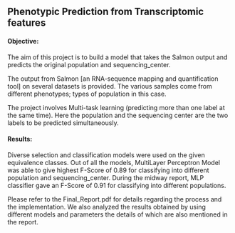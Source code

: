 ## Phenotypic Prediction from Transcriptomic features

#### Objective:
The aim of this project is to build a model that takes the Salmon
output and predicts the original population and sequencing_center.

The output from Salmon [an RNA-sequence mapping and quantification tool] on
several datasets is provided. The various samples come from different phenotypes; types of
population in this case. 

The project involves Multi-task learning (predicting more than one label at the same time).
Here the population and the sequencing center are the two labels to be predicted simultaneously.

#### Results:
Diverse selection and classification models were used on the given equivalence
classes. Out of all the models, MultiLayer Perceptron Model was able to give highest F-Score of 0.89 
for classifying into different population and sequencing_center. 
During the midway report, MLP classifier gave an F-Score of 0.91 for classifying into different populations.

Please refer to the Final_Report.pdf for details regarding the process and the implementation. 
We also analyzed the results obtained by using different models and parameters the details of which are also mentioned in the report.
